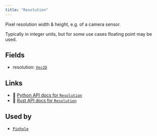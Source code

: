 ```yaml
---
title: "Resolution"
---
```


Pixel resolution width & height, e.g. of a camera sensor.

Typically in integer units, but for some use cases floating point may be used.

## Fields

* resolution: [`Vec2D`](../datatypes/vec2d.md)

## Links
 * 🐍 [Python API docs for `Resolution`](https://ref.rerun.io/docs/python/nightly/common/components#rerun.components.Resolution)
 * 🦀 [Rust API docs for `Resolution`](https://docs.rs/rerun/0.9.0-alpha.10/rerun/components/struct.Resolution.html)


## Used by

* [`Pinhole`](../archetypes/pinhole.md)
